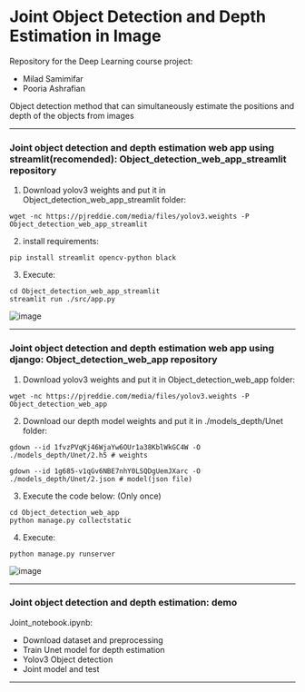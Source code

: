 # Joint Object Detection and Depth Estimation in Image
Repository for the Deep Learning course project:

- Milad Samimifar
- Pooria Ashrafian

Object detection method that can simultaneously estimate the positions and depth of the objects from images

---

### Joint object detection and depth estimation web app using streamlit(recomended): Object_detection_web_app_streamlit repository

1.  Download yolov3 weights and put it in Object_detection_web_app_streamlit folder:

```
wget -nc https://pjreddie.com/media/files/yolov3.weights -P Object_detection_web_app_streamlit
```

2. install requirements:

```
pip install streamlit opencv-python black
```

3.	Execute: 

```
cd Object_detection_web_app_streamlit
streamlit run ./src/app.py
```

![image](https://user-images.githubusercontent.com/82322980/152588006-5e305f46-3a49-474f-8714-e80be1a5aeb4.png)

---

### Joint object detection and depth estimation web app using django: Object_detection_web_app repository

1.  Download yolov3 weights and put it in Object_detection_web_app folder:

```
wget -nc https://pjreddie.com/media/files/yolov3.weights -P Object_detection_web_app
```

2.  Download our depth model weights and put it in ./models_depth/Unet folder:

```
gdown --id 1fvzPVqKj46WjaYw6OUr1a38KblWkGC4W -O ./models_depth/Unet/2.h5 # weights

gdown --id 1g685-v1qGv6NBE7nhY0LSQDgUemJXarc -O ./models_depth/Unet/2.json # model(json file)
```

3.	Execute the code below: (Only once) 

```
cd Object_detection_web_app
python manage.py collectstatic
```

4.	Execute: 

```
python manage.py runserver
```

![image](https://user-images.githubusercontent.com/82322980/152589707-0c5f9c29-2b75-4499-87c3-d28a96b3e070.png)

---

### Joint object detection and depth estimation: demo

Joint_notebook.ipynb:

* Download dataset and preprocessing
* Train Unet model for depth estimation
* Yolov3 Object detection
* Joint model and test

---
